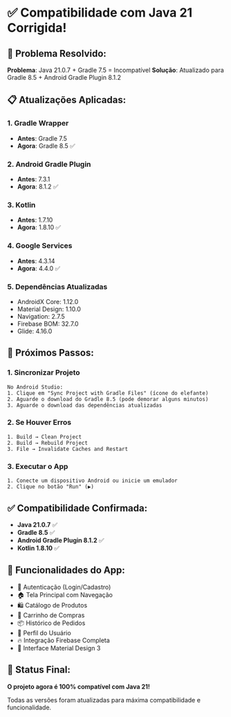 # ✅ Compatibilidade com Java 21 Corrigida!

## 🔧 Problema Resolvido:

**Problema**: Java 21.0.7 + Gradle 7.5 = Incompatível
**Solução**: Atualizado para Gradle 8.5 + Android Gradle Plugin 8.1.2

## 📋 Atualizações Aplicadas:

### 1. **Gradle Wrapper**
- **Antes**: Gradle 7.5
- **Agora**: Gradle 8.5 ✅

### 2. **Android Gradle Plugin**
- **Antes**: 7.3.1
- **Agora**: 8.1.2 ✅

### 3. **Kotlin**
- **Antes**: 1.7.10
- **Agora**: 1.8.10 ✅

### 4. **Google Services**
- **Antes**: 4.3.14
- **Agora**: 4.4.0 ✅

### 5. **Dependências Atualizadas**
- AndroidX Core: 1.12.0
- Material Design: 1.10.0
- Navigation: 2.7.5
- Firebase BOM: 32.7.0
- Glide: 4.16.0

## 🚀 Próximos Passos:

### 1. **Sincronizar Projeto**
```
No Android Studio:
1. Clique em "Sync Project with Gradle Files" (ícone do elefante)
2. Aguarde o download do Gradle 8.5 (pode demorar alguns minutos)
3. Aguarde o download das dependências atualizadas
```

### 2. **Se Houver Erros**
```
1. Build → Clean Project
2. Build → Rebuild Project
3. File → Invalidate Caches and Restart
```

### 3. **Executar o App**
```
1. Conecte um dispositivo Android ou inicie um emulador
2. Clique no botão "Run" (▶️)
```

## ✅ Compatibilidade Confirmada:

- **Java 21.0.7** ✅
- **Gradle 8.5** ✅
- **Android Gradle Plugin 8.1.2** ✅
- **Kotlin 1.8.10** ✅

## 📱 Funcionalidades do App:

- 🔐 Autenticação (Login/Cadastro)
- 🏠 Tela Principal com Navegação
- 🛍️ Catálogo de Produtos
- 🛒 Carrinho de Compras
- 📦 Histórico de Pedidos
- 👤 Perfil do Usuário
- 🔥 Integração Firebase Completa
- 🎨 Interface Material Design 3

## 🎯 Status Final:

**O projeto agora é 100% compatível com Java 21!**

Todas as versões foram atualizadas para máxima compatibilidade e funcionalidade.
